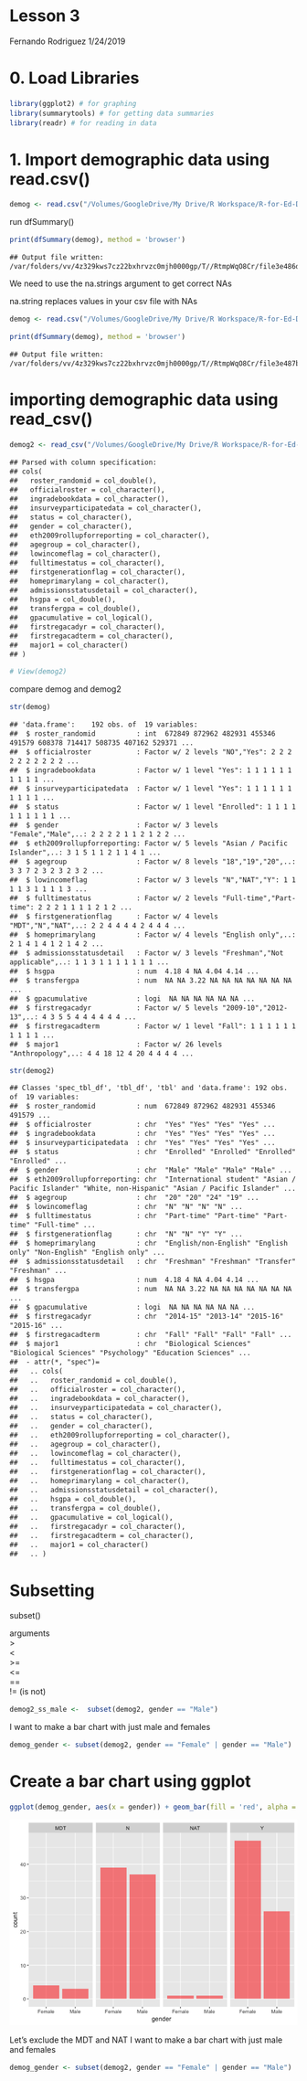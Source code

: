 Lesson 3
================
Fernando Rodriguez
1/24/2019

# 0\. Load Libraries

``` r
library(ggplot2) # for graphing
library(summarytools) # for getting data summaries
library(readr) # for reading in data
```

# 1\. Import demographic data using read.csv()

``` r
demog <- read.csv("/Volumes/GoogleDrive/My Drive/R Workspace/R-for-Ed-Data-Science/Data/Physics Course Demo Data.csv", header = TRUE)
```

run
    dfSummary()

``` r
print(dfSummary(demog), method = 'browser')
```

    ## Output file written: /var/folders/vv/4z329kws7cz22bxhrvzc0mjh0000gp/T//RtmpWqO8Cr/file3e486de3621e.html

We need to use the na.strings argument to get correct NAs

na.string replaces values in your csv file with
NAs

``` r
demog <- read.csv("/Volumes/GoogleDrive/My Drive/R Workspace/R-for-Ed-Data-Science/Data/Physics Course Demo Data.csv", header = TRUE, na.strings = "")
```

``` r
print(dfSummary(demog), method = 'browser')
```

    ## Output file written: /var/folders/vv/4z329kws7cz22bxhrvzc0mjh0000gp/T//RtmpWqO8Cr/file3e487b916ea8.html

# importing demographic data using read\_csv()

``` r
demog2 <- read_csv("/Volumes/GoogleDrive/My Drive/R Workspace/R-for-Ed-Data-Science/Data/Physics Course Demo Data.csv")
```

    ## Parsed with column specification:
    ## cols(
    ##   roster_randomid = col_double(),
    ##   officialroster = col_character(),
    ##   ingradebookdata = col_character(),
    ##   insurveyparticipatedata = col_character(),
    ##   status = col_character(),
    ##   gender = col_character(),
    ##   eth2009rollupforreporting = col_character(),
    ##   agegroup = col_character(),
    ##   lowincomeflag = col_character(),
    ##   fulltimestatus = col_character(),
    ##   firstgenerationflag = col_character(),
    ##   homeprimarylang = col_character(),
    ##   admissionsstatusdetail = col_character(),
    ##   hsgpa = col_double(),
    ##   transfergpa = col_double(),
    ##   gpacumulative = col_logical(),
    ##   firstregacadyr = col_character(),
    ##   firstregacadterm = col_character(),
    ##   major1 = col_character()
    ## )

``` r
# View(demog2)
```

compare demog and demog2

``` r
str(demog)
```

    ## 'data.frame':    192 obs. of  19 variables:
    ##  $ roster_randomid          : int  672849 872962 482931 455346 491579 608378 714417 508735 407162 529371 ...
    ##  $ officialroster           : Factor w/ 2 levels "NO","Yes": 2 2 2 2 2 2 2 2 2 2 ...
    ##  $ ingradebookdata          : Factor w/ 1 level "Yes": 1 1 1 1 1 1 1 1 1 1 ...
    ##  $ insurveyparticipatedata  : Factor w/ 1 level "Yes": 1 1 1 1 1 1 1 1 1 1 ...
    ##  $ status                   : Factor w/ 1 level "Enrolled": 1 1 1 1 1 1 1 1 1 1 ...
    ##  $ gender                   : Factor w/ 3 levels "Female","Male",..: 2 2 2 2 1 1 2 1 2 2 ...
    ##  $ eth2009rollupforreporting: Factor w/ 5 levels "Asian / Pacific Islander",..: 3 1 5 1 1 2 1 1 4 1 ...
    ##  $ agegroup                 : Factor w/ 8 levels "18","19","20",..: 3 3 7 2 3 2 3 2 3 2 ...
    ##  $ lowincomeflag            : Factor w/ 3 levels "N","NAT","Y": 1 1 1 1 3 1 1 1 1 3 ...
    ##  $ fulltimestatus           : Factor w/ 2 levels "Full-time","Part-time": 2 2 2 1 1 1 1 2 1 2 ...
    ##  $ firstgenerationflag      : Factor w/ 4 levels "MDT","N","NAT",..: 2 2 4 4 4 4 2 4 4 4 ...
    ##  $ homeprimarylang          : Factor w/ 4 levels "English only",..: 2 1 4 1 4 1 2 1 4 2 ...
    ##  $ admissionsstatusdetail   : Factor w/ 3 levels "Freshman","Not applicable",..: 1 1 3 1 1 1 1 1 1 1 ...
    ##  $ hsgpa                    : num  4.18 4 NA 4.04 4.14 ...
    ##  $ transfergpa              : num  NA NA 3.22 NA NA NA NA NA NA NA ...
    ##  $ gpacumulative            : logi  NA NA NA NA NA NA ...
    ##  $ firstregacadyr           : Factor w/ 5 levels "2009-10","2012-13",..: 4 3 5 5 4 4 4 4 4 4 ...
    ##  $ firstregacadterm         : Factor w/ 1 level "Fall": 1 1 1 1 1 1 1 1 1 1 ...
    ##  $ major1                   : Factor w/ 26 levels "Anthropology",..: 4 4 18 12 4 20 4 4 4 4 ...

``` r
str(demog2)
```

    ## Classes 'spec_tbl_df', 'tbl_df', 'tbl' and 'data.frame': 192 obs. of  19 variables:
    ##  $ roster_randomid          : num  672849 872962 482931 455346 491579 ...
    ##  $ officialroster           : chr  "Yes" "Yes" "Yes" "Yes" ...
    ##  $ ingradebookdata          : chr  "Yes" "Yes" "Yes" "Yes" ...
    ##  $ insurveyparticipatedata  : chr  "Yes" "Yes" "Yes" "Yes" ...
    ##  $ status                   : chr  "Enrolled" "Enrolled" "Enrolled" "Enrolled" ...
    ##  $ gender                   : chr  "Male" "Male" "Male" "Male" ...
    ##  $ eth2009rollupforreporting: chr  "International student" "Asian / Pacific Islander" "White, non-Hispanic" "Asian / Pacific Islander" ...
    ##  $ agegroup                 : chr  "20" "20" "24" "19" ...
    ##  $ lowincomeflag            : chr  "N" "N" "N" "N" ...
    ##  $ fulltimestatus           : chr  "Part-time" "Part-time" "Part-time" "Full-time" ...
    ##  $ firstgenerationflag      : chr  "N" "N" "Y" "Y" ...
    ##  $ homeprimarylang          : chr  "English/non-English" "English only" "Non-English" "English only" ...
    ##  $ admissionsstatusdetail   : chr  "Freshman" "Freshman" "Transfer" "Freshman" ...
    ##  $ hsgpa                    : num  4.18 4 NA 4.04 4.14 ...
    ##  $ transfergpa              : num  NA NA 3.22 NA NA NA NA NA NA NA ...
    ##  $ gpacumulative            : logi  NA NA NA NA NA NA ...
    ##  $ firstregacadyr           : chr  "2014-15" "2013-14" "2015-16" "2015-16" ...
    ##  $ firstregacadterm         : chr  "Fall" "Fall" "Fall" "Fall" ...
    ##  $ major1                   : chr  "Biological Sciences" "Biological Sciences" "Psychology" "Education Sciences" ...
    ##  - attr(*, "spec")=
    ##   .. cols(
    ##   ..   roster_randomid = col_double(),
    ##   ..   officialroster = col_character(),
    ##   ..   ingradebookdata = col_character(),
    ##   ..   insurveyparticipatedata = col_character(),
    ##   ..   status = col_character(),
    ##   ..   gender = col_character(),
    ##   ..   eth2009rollupforreporting = col_character(),
    ##   ..   agegroup = col_character(),
    ##   ..   lowincomeflag = col_character(),
    ##   ..   fulltimestatus = col_character(),
    ##   ..   firstgenerationflag = col_character(),
    ##   ..   homeprimarylang = col_character(),
    ##   ..   admissionsstatusdetail = col_character(),
    ##   ..   hsgpa = col_double(),
    ##   ..   transfergpa = col_double(),
    ##   ..   gpacumulative = col_logical(),
    ##   ..   firstregacadyr = col_character(),
    ##   ..   firstregacadterm = col_character(),
    ##   ..   major1 = col_character()
    ##   .. )

# Subsetting

subset() <br>

arguments <br> \> <br> \< <br> \>= <br> \<= <br> == <br> \!= (is not)
<br>

``` r
demog2_ss_male <-  subset(demog2, gender == "Male")
```

I want to make a bar chart with just male and
females

``` r
demog_gender <- subset(demog2, gender == "Female" | gender == "Male")
```

# Create a bar chart using ggplot

``` r
ggplot(demog_gender, aes(x = gender)) + geom_bar(fill = 'red', alpha = .5) + facet_grid(.~firstgenerationflag)
```

![](Lesson_3_files/figure-gfm/unnamed-chunk-11-1.png)<!-- -->

Let’s exclude the MDT and NAT I want to make a bar chart with just male
and females

``` r
demog_gender <- subset(demog2, gender == "Female" | gender == "Male")
```
